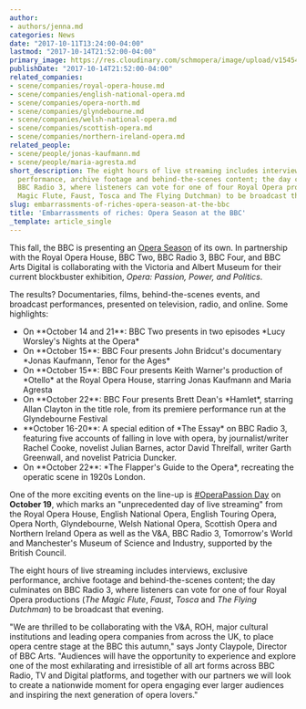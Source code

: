 ```yaml
---
author:
- authors/jenna.md
categories: News
date: "2017-10-11T13:24:00-04:00"
lastmod: "2017-10-14T21:52:00-04:00"
primary_image: https://res.cloudinary.com/schmopera/image/upload/v1545409169/media/webhook-uploads/1507751024448/BBC%20Opera.jpg.jpg
publishDate: "2017-10-14T21:52:00-04:00"
related_companies:
- scene/companies/royal-opera-house.md
- scene/companies/english-national-opera.md
- scene/companies/opera-north.md
- scene/companies/glyndebourne.md
- scene/companies/welsh-national-opera.md
- scene/companies/scottish-opera.md
- scene/companies/northern-ireland-opera.md
related_people:
- scene/people/jonas-kaufmann.md
- scene/people/maria-agresta.md
short_description: The eight hours of live streaming includes interviews, exclusive
  performance, archive footage and behind-the-scenes content; the day culminates on
  BBC Radio 3, where listeners can vote for one of four Royal Opera productions (The
  Magic Flute, Faust, Tosca and The Flying Dutchman) to be broadcast that evening.
slug: embarrassments-of-riches-opera-season-at-the-bbc
title: 'Embarrassments of riches: Opera Season at the BBC'
_template: article_single
---
```


This fall, the BBC is presenting an [Opera Season](https://www.bbc.co.uk/programmes/p05h6n8y) of its own. In partnership with the Royal Opera House, BBC Two, BBC Radio 3, BBC Four, and BBC Arts Digital is collaborating with the Victoria and Albert Museum for their current blockbuster exhibition, *Opera: Passion, Power, and Politics*. 

The results? Documentaries, films, behind-the-scenes events, and broadcast performances, presented on television, radio, and online. Some highlights:

<ul>

<li>On **October 14 and 21**: BBC Two presents in two episodes *Lucy Worsley's Nights at the Opera*
<li>On **October 15**: BBC Four presents John Bridcut's documentary *Jonas Kaufmann, Tenor for the Ages*
<li>On **October 15**: BBC Four presents Keith Warner's production of *Otello* at the Royal Opera House, starring Jonas Kaufmann and Maria Agresta
<li>On **October 22**: BBC Four presents Brett Dean's *Hamlet*, starring Allan Clayton in the title role, from its premiere performance run at the Glyndebourne Festival
<li>**October 16-20**: A special edition of *The Essay* on BBC Radio 3, featuring five accounts of falling in love with opera, by journalist/writer Rachel Cooke, novelist Julian Barnes, actor David Threlfall, writer Garth Greenwall, and novelist Patricia Duncker.
<li>On **October 22**: *The Flapper's Guide to the Opera*, recreating the operatic scene in 1920s London.
</ul>

One of the more exciting events on the line-up is [\#OperaPassion Day](https://www.bbc.co.uk/events/epdgfx/live/cvwbj5) on **October 19**, which marks an "unprecedented day of live streaming" from the Royal Opera House, English National Opera, English Touring Opera, Opera North, Glyndebourne, Welsh National Opera, Scottish Opera and Northern Ireland Opera as well as the V&A, BBC Radio 3, Tomorrow's World and Manchester's Museum of Science and Industry, supported by the British Council.

The eight hours of live streaming includes interviews, exclusive performance, archive footage and behind-the-scenes content; the day culminates on BBC Radio 3, where listeners can vote for one of four Royal Opera productions (*The Magic Flute*, *Faust*, *Tosca* and *The Flying Dutchman*) to be broadcast that evening.

"We are thrilled to be collaborating with the V&A, ROH, major cultural institutions and
leading opera companies from across the UK, to place opera centre stage at the BBC this autumn," says Jonty Claypole, Director of BBC Arts. "Audiences will have the opportunity to experience and explore one of the most exhilarating and irresistible of all art forms across BBC Radio, TV and Digital platforms, and together with our partners we will look to create a nationwide moment for opera engaging ever larger audiences and inspiring the next generation of opera lovers."

